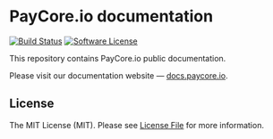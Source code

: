 # PayСore.io documentation

[![Build Status][ico-travis]][link-travis]
[![Software License][ico-license]](LICENSE.md)

This repository contains PayСore.io public documentation.

Please visit our documentation website — [docs.paycore.io](https://docs.paycore.io/).

## License

The MIT License (MIT). Please see [License File](LICENSE.md) for more information.

[ico-license]: https://img.shields.io/badge/license-MIT-brightgreen.svg?style=flat-square
[ico-travis]: https://img.shields.io/travis/paycoreio/docs/master.svg?style=flat-square

[link-travis]: https://travis-ci.org/paycoreio/docs
